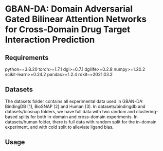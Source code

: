 # GBAN-DA: Domain Adversarial Gated Bilinear Attention Networks for Cross-Domain Drug Target Interaction Prediction

## Requirements
python==3.8.20
torch>=1.7.1
dgl>=0.7.1
dgllife>=0.2.8
numpy>=1.20.2
scikit-learn>=0.24.2
pandas>=1.2.4
rdkit~=2021.03.2

## Datasets
The datasets folder contains all experimental data used in GBAN-DA: BindingDB [1], BioSNAP [2] and Human [3]. In datasets/bindingdb and datasets/biosnap folders, we have full data with two random and clustering-based splits for both in-domain and cross-domain experiments. In datasets/human folder, there is full data with random split for the in-domain experiment, and with cold split to alleviate ligand bias.

## Usage
